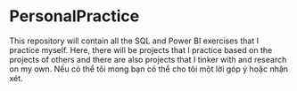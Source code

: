 # PersonalPractice
This repository will contain all the SQL and Power BI exercises that I practice myself.
Here, there will be projects that I practice based on the projects of others and there are also projects that I tinker with and research on my own.
Nếu có thể tôi mong bạn có thể cho tôi một lời góp ý hoặc nhận xét.
